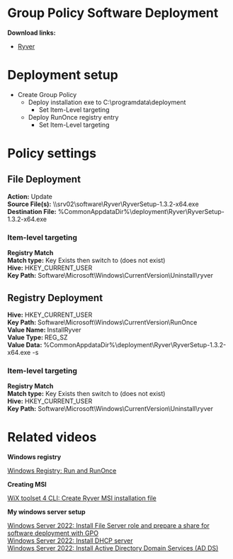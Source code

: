 # Group Policy Software Deployment
<b>Download links:</b> <br /> 
* [Ryver](https://ryver.com/downloads/)

# Deployment setup
* Create Group Policy
    * Deploy installation exe to C:\programdata\deployment
        * Set Item-Level targeting
    * Deploy RunOnce registry entry
        * Set Item-Level targeting

# Policy settings
## File Deployment
<b>Action:</b> Update <br />
<b>Source File(s):</b> \\\\srv02\software\Ryver\RyverSetup-1.3.2-x64.exe <br />
<b>Destination File:</b> %CommonAppdataDir%\deployment\Ryver\RyverSetup-1.3.2-x64.exe

### Item-level targeting
<b>Registry Match</b><br />
<b>Match type:</b> Key Exists then switch to (does not exist) <br />
<b>Hive:</b> HKEY_CURRENT_USER <br />
<b>Key Path:</b> Software\Microsoft\Windows\CurrentVersion\Uninstall\ryver

## Registry Deployment
<b>Hive:</b> HKEY_CURRENT_USER <br />
<b>Key Path: </b> Software\Microsoft\Windows\CurrentVersion\RunOnce <br />
<b>Value Name: </b> InstallRyver <br />
<b>Value Type: </b> REG_SZ <br />
<b>Value Data: </b> %CommonAppdataDir%\deployment\Ryver\RyverSetup-1.3.2-x64.exe -s

### Item-level targeting
<b>Registry Match</b><br />
<b>Match type:</b> Key Exists then switch to (does not exist) <br />
<b>Hive:</b> HKEY_CURRENT_USER <br />
<b>Key Path:</b> Software\Microsoft\Windows\CurrentVersion\Uninstall\ryver

# Related videos

<b>Windows registry</b>

[Windows Registry: Run and RunOnce](https://youtu.be/zgFzCq5uEPw) <br />

<b>Creating MSI</b>

[WiX toolset 4 CLI: Create Ryver MSI installation file](https://youtu.be/xEidNdMOR5A)<br />

<b>My windows server setup</b>

[Windows Server 2022: Install File Server role and prepare a share for software deployment with GPO](https://youtu.be/jEWSdC2qwyA) <br />
[Windows Server 2022: Install DHCP server](https://youtu.be/8n0MD9stQis) <br />
[Windows Server 2022: Install Active Directory Domain Services (AD DS)](https://youtu.be/1cYewbW3Tl0) <br />
